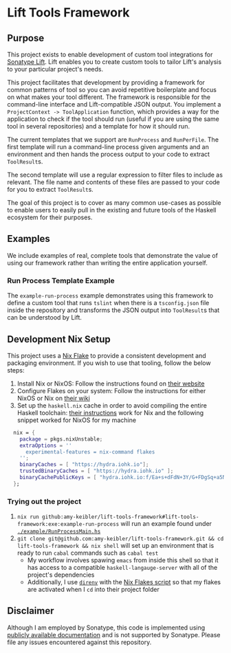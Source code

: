 # Lift Tools Framework

## Purpose

This project exists to enable development of custom tool integrations for [Sonatype Lift](https://lift.sonatype.com). Lift enables you to create custom tools to tailor Lift's analysis to your particular project's needs.

This project facilitates that development by providing a framework for common patterns of tool so you can avoid repetitive boilerplate and focus on what makes your tool different. The framework is responsible for the command-line interface and Lift-compatible JSON output. You implement a `ProjectContext -> ToolApplication` function, which provides a way for the application to check if the tool should run (useful if you are using the same tool in several repositories) and a template for how it should run.

The current templates that we support are `RunProcess` and `RunPerFile`. The first template will run a command-line process given arguments and an environment and then hands the process output to your code to extract `ToolResult`s.

The second template will use a regular expression to filter files to include as relevant. The file name and contents of these files are passed to your code for you to extract `ToolResult`s.

The goal of this project is to cover as many common use-cases as possible to enable users to easily pull in the existing and future tools of the Haskell ecosystem for their purposes.

## Examples

We include examples of real, complete tools that demonstrate the value of using our framework rather than writing the entire application yourself.

### Run Process Template Example

The `example-run-process` example demonstrates using this framework to define a custom tool that runs `tslint` when there is a `tsconfig.json` file inside the repository and transforms the JSON output into `ToolResult`s that can be understood by Lift.

## Development Nix Setup

This project uses a [Nix Flake](https://nixos.wiki/wiki/Flakes) to provide a consistent development and packaging environment. If you wish to use that tooling, follow the below steps:

1. Install Nix or NixOS: Follow the instructions found on [their website](https://nixos.org/download.html)
2. Configure Flakes on your system: Follow the instructions for either NixOS or Nix on [their wiki](https://nixos.wiki/wiki/Flakes#Installing_flakes)
3. Set up the `haskell.nix` cache in order to avoid compiling the entire Haskell toolchain: [their instructions](https://input-output-hk.github.io/haskell.nix/tutorials/getting-started-flakes/) work for Nix and the following snippet worked for NixOS for my machine
```nix
  nix = {
    package = pkgs.nixUnstable;
    extraOptions = ''
      experimental-features = nix-command flakes
    '';
    binaryCaches = [ "https://hydra.iohk.io"];
    trustedBinaryCaches = [ "https://hydra.iohk.io" ];
    binaryCachePublicKeys = [ "hydra.iohk.io:f/Ea+s+dFdN+3Y/G+FDgSq+a5NEWhJGzdjvKNGv0/EQ=" ];
  };
```

### Trying out the project

1. `nix run github:amy-keibler/lift-tools-framework#lift-tools-framework:exe:example-run-process` will run an example found under [`./example/RunProcessMain.hs`](./example/RunProcessMain.hs)
2. `git clone git@github.com:amy-keibler/lift-tools-framework.git && cd lift-tools-framework && nix shell` will set up an environment that is ready to run `cabal` commands such as `cabal test`
   * My workflow involves spawing `emacs` from inside this shell so that it has access to a compatible `haskell-langauge-server` with all of the project's dependencies
   * Additionally, I use [`direnv`](https://direnv.net/) with the [Nix Flakes script](https://nixos.wiki/wiki/Flakes#Direnv_integration) so that my flakes are activated when I `cd` into their project folder

## Disclaimer

Although I am employed by Sonatype, this code is implemented using [publicly available documentation](https://help.sonatype.com/lift) and is not supported by Sonatype. Please file any issues encountered against this repository.

